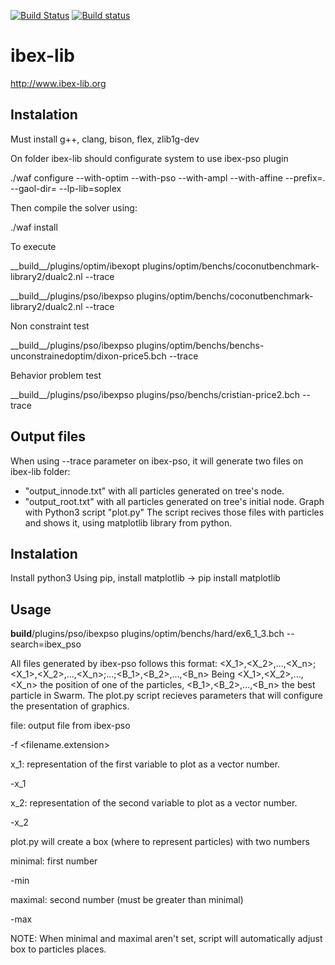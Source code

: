 [![Build Status](https://travis-ci.org/ibex-team/ibex-lib.svg?branch=master)](https://travis-ci.org/ibex-team/ibex-lib)
[![Build status](https://ci.appveyor.com/api/projects/status/9w1wxhvymsohs4gr/branch/master?svg=true)](https://ci.appveyor.com/project/Jordan08/ibex-lib-q0c47/branch/master)

ibex-lib
========

http://www.ibex-lib.org

Instalation
-----------

Must install g++, clang, bison, flex, zlib1g-dev

On folder ibex-lib should configurate system to use ibex-pso plugin

./waf configure --with-optim --with-pso --with-ampl --with-affine --prefix=. --gaol-dir= --lp-lib=soplex

Then compile the solver using:

./waf install

To execute

\_\_build\_\_/plugins/optim/ibexopt plugins/optim/benchs/coconutbenchmark-library2/dualc2.nl --trace

\_\_build\_\_/plugins/pso/ibexpso plugins/optim/benchs/coconutbenchmark-library2/dualc2.nl --trace
 
Non constraint test

\_\_build\_\_/plugins/pso/ibexpso plugins/optim/benchs/benchs-unconstrainedoptim/dixon-price5.bch --trace

Behavior problem test

\_\_build\_\_/plugins/pso/ibexpso plugins/pso/benchs/cristian-price2.bch --trace

Output files
-----------
When using --trace parameter on ibex-pso, it will generate two files on ibex-lib folder:
- "output_innode.txt" with all particles generated on tree's node.
- "output_root.txt" with all particles generated on tree's initial node.
Graph with Python3 script "plot.py"
The script recives those files with particles and shows it, using matplotlib library from python.

Instalation
-----------
Install python3
Using pip, install matplotlib
-> pip install matplotlib

Usage
-----------
__build__/plugins/pso/ibexpso plugins/optim/benchs/hard/ex6_1_3.bch --search=ibex_pso 

All files generated by ibex-pso follows this format:
<X_1>,<X_2>,...,<X_n>;<X_1>,<X_2>,...,<X_n>;...;<B_1>,<B_2>,...,<B_n>
Being <X_1>,<X_2>,...,<X_n> the position of one of the particles, <B_1>,<B_2>,...,<B_n> the best particle in Swarm.
The plot.py script recieves parameters that will configure the presentation of graphics.

file: output file from ibex-pso

-f <filename.extension>

x_1: representation of the first variable to plot as a vector number.

-x_1 <pos int number>

x_2: representation of the second variable to plot as a vector number.

-x_2 <pos int number>

plot.py will create a box (where to represent particles) with two numbers

minimal: first number

-min <float number>

maximal: second number (must be greater than minimal)

-max <float number>

NOTE: When minimal and maximal aren't set, script will automatically adjust box to particles places.